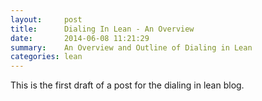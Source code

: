 ```yaml
---
layout:     post
title:      Dialing In Lean - An Overview
date:       2014-06-08 11:21:29
summary:    An Overview and Outline of Dialing in Lean
categories: lean
---
```


This is the first draft of a post for the dialing in lean blog.
